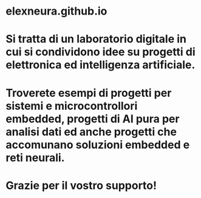 # elexneura.github.io
# Si tratta di un laboratorio digitale in cui si condividono idee su progetti di elettronica ed intelligenza artificiale.
# Troverete esempi di progetti per sistemi e microcontrollori embedded, progetti di AI pura per analisi dati ed anche progetti che accomunano soluzioni embedded e reti neurali.
# Grazie per il vostro supporto!
